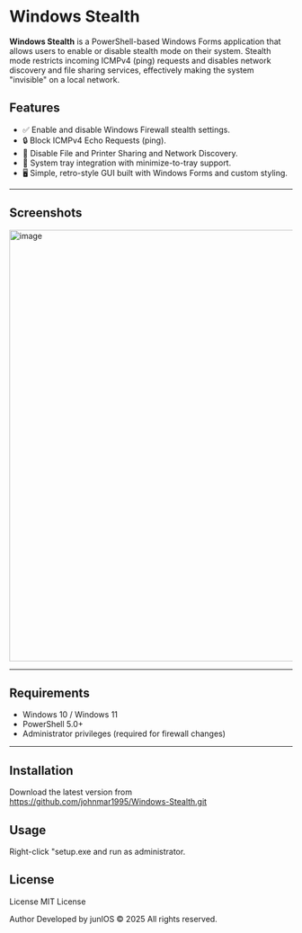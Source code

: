 # Windows Stealth

**Windows Stealth** is a PowerShell-based Windows Forms application that allows users to enable or disable stealth mode on their system. Stealth mode restricts incoming ICMPv4 (ping) requests and disables network discovery and file sharing services, effectively making the system "invisible" on a local network.

## Features

- ✅ Enable and disable Windows Firewall stealth settings.
- 🔒 Block ICMPv4 Echo Requests (ping).
- 🚫 Disable File and Printer Sharing and Network Discovery.
- 📡 System tray integration with minimize-to-tray support.
- 🖥️ Simple, retro-style GUI built with Windows Forms and custom styling.

---

## Screenshots


<img width="1011" height="768" alt="image" src="https://github.com/user-attachments/assets/4fcca9a7-20c1-4a3d-882a-bc1ead76e1c0" />


---

## Requirements

- Windows 10 / Windows 11
- PowerShell 5.0+
- Administrator privileges (required for firewall changes)

---

## Installation

Download the latest version from https://github.com/johnmar1995/Windows-Stealth.git

## Usage

Right-click "setup.exe and run as administrator.

## License

License
MIT License

Author
Developed by junIOS
© 2025 All rights reserved.
